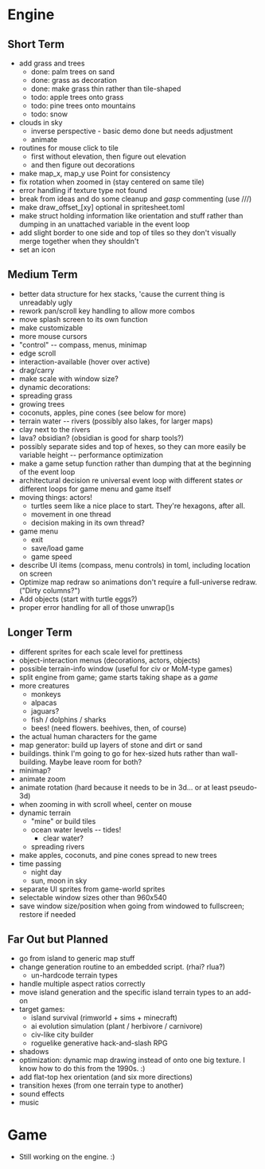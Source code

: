 Engine
======

Short Term
----------

- add grass and trees
  - done: palm trees on sand
  - done: grass as decoration
  - done: make grass thin rather than tile-shaped
  - todo: apple trees onto grass
  - todo: pine trees onto mountains
  - todo: snow
- clouds in sky
  - inverse perspective - basic demo done but needs adjustment
  - animate
- routines for mouse click to tile
  - first without elevation, then figure out elevation
  - and then figure out decorations
- make map_x, map_y use Point for consistency
- fix rotation when zoomed in (stay centered on same tile)
- error handling if texture type not found
- break from ideas and do some cleanup and *gasp* commenting (use ///)
- make draw_offset_[xy] optional in spritesheet.toml
- make struct holding information like orientation and stuff
  rather than dumping in an unattached variable in the event
  loop
- add slight border to one side and top of tiles so they don't visually
    merge together when they shouldn't
- set an icon

Medium Term
-----------
- better data structure for hex stacks, 'cause the current thing is
   unreadably ugly
- rework pan/scroll key handling to allow more combos
- move splash screen to its own function
 - make customizable
- more mouse cursors
 - "control" -- compass, menus, minimap
 - edge scroll
 - interaction-available (hover over active)
 - drag/carry
 - make scale with window size?
- dynamic decorations:
 - spreading grass
 - growing trees
 - coconuts, apples, pine cones (see below for more)
- terrain water -- rivers (possibly also lakes, for larger maps)
- clay next to the rivers
- lava? obsidian? (obsidian is good for sharp tools?)
- possibly separate sides and top of hexes, so they can more easily be
  variable height -- performance optimization
- make a game setup function rather than dumping that at the beginning
    of the event loop
- architectural decision re universal event loop with different states
  _or_ different loops for game menu and game itself
- moving things: actors!
  - turtles seem like a nice place to start.
    They're hexagons, after all.
  - movement in one thread
  - decision making in its own thread?
- game menu
  - exit
  - save/load game
  - game speed
- describe UI items (compass, menu controls) in toml, including
  location on screen
- Optimize map redraw so animations don't require a full-universe
  redraw. ("Dirty columns?")
- Add objects (start with turtle eggs?)
- proper error handling for all of those unwrap()s

Longer Term
-----------
- different sprites for each scale level for prettiness
- object-interaction menus (decorations, actors, objects)
- possible terrain-info window (useful for civ or MoM-type games)
- split engine from game; game starts taking shape as a _game_
- more creatures
  - monkeys
  - alpacas 
  - jaguars?
  - fish / dolphins / sharks
  - bees! (need flowers. beehives, then, of course)
- the actual human characters for the game
- map generator: build up layers of stone and dirt or sand
- buildings. think I'm going to go for hex-sized huts rather than
   wall-building. Maybe leave room for both?
- minimap?
- animate zoom
- animate rotation (hard because it needs to be in 3d... or at least
   pseudo-3d)
- when zooming in with scroll wheel, center on mouse
- dynamic terrain
  - "mine" or build tiles
  - ocean water levels -- tides!
    - clear water?
  - spreading rivers
- make apples, coconuts, and pine cones spread to new trees
- time passing
  - night day
  - sun, moon in sky
- separate UI sprites from game-world sprites
- selectable window sizes other than 960x540
- save window size/position when going from windowed to fullscreen; restore if needed

Far Out but Planned
-------------------
- go from island to generic map stuff
- change generation routine to an embedded script. (rhai? rlua?)
  - un-hardcode terrain types
- handle multiple aspect ratios correctly
- move island generation and the specific island terrain types
   to an add-on
- target games:
  - island survival (rimworld + sims + minecraft)
  - ai evolution simulation (plant / herbivore / carnivore)
  - civ-like city builder
  - roguelike generative hack-and-slash RPG
- shadows
- optimization: dynamic map drawing instead of onto one 
   big texture. I know how to do this from the 1990s. :)
- add flat-top hex orientation (and six more directions)
- transition hexes (from one terrain type to another)
- sound effects
- music

Game
====
- Still working on the engine. :)

